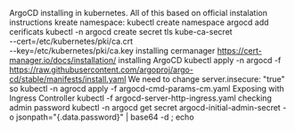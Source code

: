 ArgoCD installing in kubernetes.
All of this based on official instalation instructions
kreate namespace: kubectl create namespace argocd
add cerificats
kubectl -n argocd create secret tls kube-ca-secret \
--cert=/etc/kubernetes/pki/ca.crt \
--key=/etc/kubernetes/pki/ca.key
installing cermanager
https://cert-manager.io/docs/installation/
installing ArgoCD
kubectl apply -n argocd -f https://raw.githubusercontent.com/argoproj/argo-cd/stable/manifests/install.yaml
We need to change server.insecure: "true" so kubectl -n agrocd apply -f argocd-cmd-params-cm.yaml
Exposing with Ingress Controller
kubectl -f argocd-server-http-ingress.yaml
checking admin password
kubectl -n argocd get secret argocd-initial-admin-secret -o jsonpath="{.data.password}" | base64 -d ; echo

